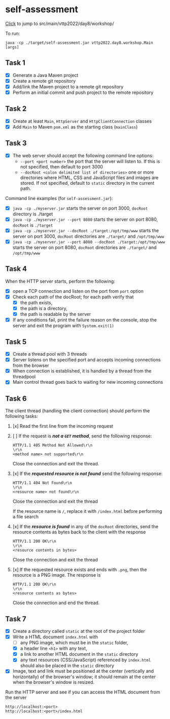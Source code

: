 # self-assessment

[Click](src/main/java/vttp2022/day8/workshop) to jump to src/main/vttp2022/day8/workshop/

To run:
```
java -cp ./target/self-assessment.jar vttp2022.day8.workshop.Main [args]
```

## Task 1

- [x] Generate a Java Maven project
- [x] Create a remote git repository
- [x] Add/link the Maven project to a remote git repository
- [x] Perform an initial commit and push project to the remote repository

## Task 2

- [x] Create at least `Main`, `HttpServer` and `HttpClientConnection` classes
- [x] Add `Main` to Maven `pom.xml` as the starting class (`mainClass`)

## Task 3

- [x] The web server should accept the following command line options:
    - `--port <port number>` the port that the server will listen to. If this is not specified, then default to port 3000
    - `--docRoot <colon delimited list of directories>` one or more directories where HTML, CSS and JavaScript files and images are stored. If not specified, default to `static` directory in the current path.

Command line examples (for `self-assessment.jar`):
- [x] `java -cp ./myserver.jar` starts the server on port 3000, `docRoot` directory is ./target
- [x] `java -cp ./myserver.jar --port 8080` starts the server on port 8080, `docRoot` is `./target`
- [x] `java -cp ./myserver.jar --docRoot ./target:/opt/tmp/www` starts the server on port 3000, `docRoot` directories are `./target/` and `/opt/tmp/www`
- [x] `java -cp ./myserver.jar --port 8080 --docRoot ./target:/opt/tmp/www` starts the server on port 8080, `docRoot` directories are `./target/` and `/opt/tmp/www`

## Task 4

When the HTTP server starts, perform the following:
- [x] open a TCP connection and listen on the port from `port` option
- [x] Check each path of the docRoot; for each path verify that
    - [x] the path exists,
    - [x] the path is a directory,
    - [x] the path is readable by the server
- [x] If any conditions fail, print the failure reason on the console, stop the server and exit the program with `System.exit(1)`

## Task 5

- [X] Create a thread pool with 3 threads
- [X] Server listens on the specified port and accepts incoming connections from the browser
- [X] When connection is established, it is handled by a thread from the threadpool
- [X] Main control thread goes back to waiting for new incoming connections

## Task 6

The client thread (handling the client connection) should perform the following tasks:

1. [x] Read the first line from the incoming request
2. [ ] If the request is ***not a `GET` method***, send the following response:
    ```
    HTTP/1.1 405 Method Not Allowed\r\n
    \r\n
    <method name> not supported\r\n
    ```
    Close the connection and exit the thread.

3. [x] If the ***requested resource is not found*** send the following response:
    ```
    HTTP/1.1 404 Not Found\r\n
    \r\n
    <resource name> not found\r\n
    ```
    Close the connection and exit the thread

    If the resource name is `/`, replace it with `/index.html` before performing a file search

4. [x] If the ***resource is found*** in any of the `docRoot` directories, send the resource contents as bytes back to the client with the response
    ```
    HTTP/1.1 200 OK\r\n
    \r\n
    <resource contents in bytes>
    ```
    Close the connection and exit the thread

5. [x] If the requested resource exists and ends with `.png`, then the resource is a PNG image. The response is
    ```
    HTTP/1.1 200 OK\r\n
    \r\n
    <resource contents as bytes>
    ```
    Close the connection and end the thread.

## Task 7

- [x] Create a directory called `static` at the root of the project folder
- [x] Write a HTML document `index.html` with
    - [ ] any PNG image, which must be in the `static` folder,
    - [x] a header line `<h1>` with any text,
    - [x] a link to another HTML document in the `static` directory
    - [x] any text resources (CSS/JavaScript) referenced by `index.html` should also be placed in the `static` directory
- [x] Image, text and link must be positioned at the center (vertically and horizontally) of the browser's window; it should remain at the center when the browser's window is resized.

Run the HTTP server and see if you can access the HTML document from the server
```
http://localhost:<port>
http://localhost:<port>/index.html
```